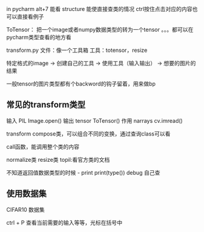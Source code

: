in pycharm
alt+7 能看 structure 能使直接查类的情况
ctrl按住点击对应的内容也可以直接看例子

ToTensor： 把一个image或者numpy数据类型的转为一个tensor
。。。都可以在pycharm类型查看的地方看

transform.py 文件：像一个工具箱
工具：totensor，resize

特定格式的image -> 创建自己的工具 -> 使用工具（输入输出） -> 想要的图片的结果

一般tensor的图片类型都有个backword的钩子留着，用来做bp

## 常见的transform类型
输入    PIL     Image.open()
输出    tensor  ToTensor()
作用    narrays cv.imread()

transform
compose类，可以组合不同的变换，通过查询class可以看

call函数，能调用整个类的内容

normalize类
resize类
topil:看官方类的文档

不知道返回值数据类型的时候 - 
print
print(type())
debug
自己查


## 使用数据集
CIFAR10 数据集

ctrl + P 查看当前需要的输入等等，光标在括号中